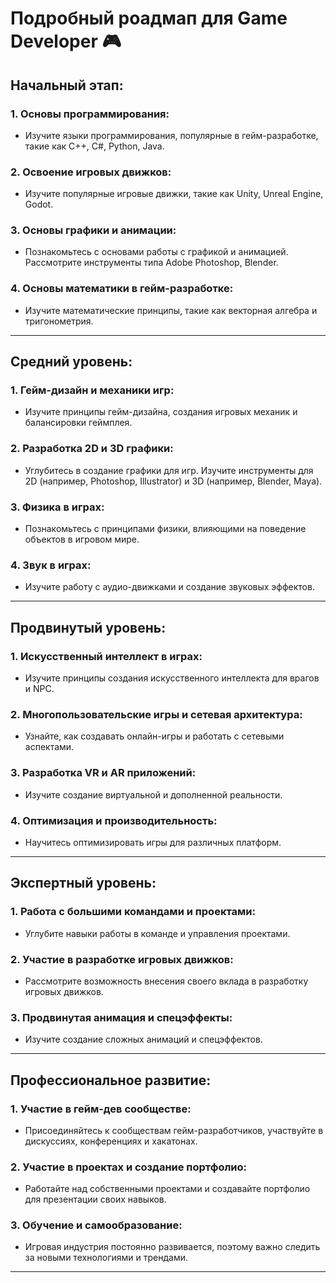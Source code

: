 # Подробный роадмап для Game Developer :video_game:

## Начальный этап:

### **1. Основы программирования:**
- Изучите языки программирования, популярные в гейм-разработке, такие как C++, C#, Python, Java.
### **2. Освоение игровых движков:**
- Изучите популярные игровые движки, такие как Unity, Unreal Engine, Godot.
### **3. Основы графики и анимации:**
- Познакомьтесь с основами работы с графикой и анимацией. Рассмотрите инструменты типа Adobe Photoshop, Blender.
### **4. Основы математики в гейм-разработке:**
- Изучите математические принципы, такие как векторная алгебра и тригонометрия.
---

## Средний уровень:

### **1. Гейм-дизайн и механики игр:**
- Изучите принципы гейм-дизайна, создания игровых механик и балансировки геймплея.

### **2. Разработка 2D и 3D графики:**
- Углубитесь в создание графики для игр. Изучите инструменты для 2D (например, Photoshop, Illustrator) и 3D (например, Blender, Maya).

### **3. Физика в играх:**
- Познакомьтесь с принципами физики, влияющими на поведение объектов в игровом мире.

### **4. Звук в играх:**
- Изучите работу с аудио-движками и создание звуковых эффектов.
---

## Продвинутый уровень:

### **1. Искусственный интеллект в играх:**
- Изучите принципы создания искусственного интеллекта для врагов и NPC.

### **2. Многопользовательские игры и сетевая архитектура:**
- Узнайте, как создавать онлайн-игры и работать с сетевыми аспектами.

### **3. Разработка VR и AR приложений:**
- Изучите создание виртуальной и дополненной реальности.

### **4. Оптимизация и производительность:**
- Научитесь оптимизировать игры для различных платформ.
---

## Экспертный уровень:

### **1. Работа с большими командами и проектами:**
- Углубите навыки работы в команде и управления проектами.

### **2. Участие в разработке игровых движков:**
- Рассмотрите возможность внесения своего вклада в разработку игровых движков.

### **3. Продвинутая анимация и спецэффекты:**
- Изучите создание сложных анимаций и спецэффектов.
---

## Профессиональное развитие:

### **1. Участие в гейм-дев сообществе:**
- Присоединяйтесь к сообществам гейм-разработчиков, участвуйте в дискуссиях, конференциях и хакатонах.

### **2. Участие в проектах и создание портфолио:**
- Работайте над собственными проектами и создавайте портфолио для презентации своих навыков.

### **3. Обучение и самообразование:**
- Игровая индустрия постоянно развивается, поэтому важно следить за новыми технологиями и трендами.
---
